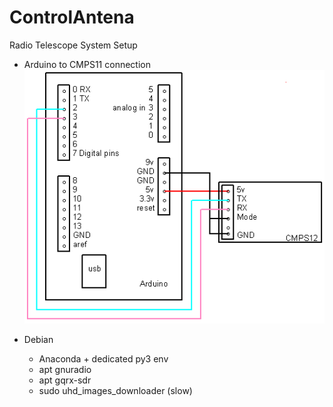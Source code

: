 # ControlAntena

Radio Telescope System Setup

- Arduino to CMPS11 connection
![](arduino_cmps12_serial.png)

- Debian
  - Anaconda + dedicated py3 env
  - apt gnuradio
  - apt gqrx-sdr
  - sudo uhd_images_downloader (slow)
  
  

